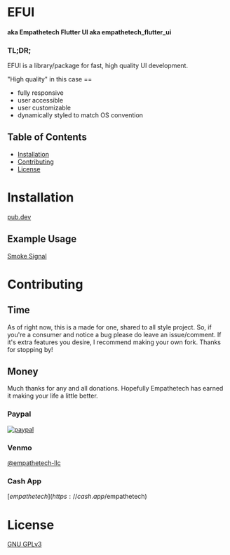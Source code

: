 # EFUI
#### aka Empathetech Flutter UI aka empathetech_flutter_ui

### TL;DR;

EFUI is a library/package for fast, high quality UI development.

"High quality" in this case == 
 - fully responsive
 - user accessible
 - user customizable
 - dynamically styled to match OS convention

## Table of Contents

* [Installation](#installation)
* [Contributing](#contributing)
* [License](#license)

# Installation

[pub.dev](https://pub.dev/packages/empathetech_flutter_ui/install)

## Example Usage

[Smoke Signal](https://github.com/Empathetech-LLC/smoke_signal)

# Contributing

## Time

As of right now, this is a made for one, shared to all style project. So, if you're a consumer and notice a bug please do leave an issue/comment. If it's extra features you desire, I recommend making your own fork. Thanks for stopping by!

## Money

Much thanks for any and all donations. Hopefully Empathetech has earned it making your life a little better.

### Paypal

[![paypal](https://www.paypalobjects.com/en_US/i/btn/btn_donateCC_LG.gif)](https://www.paypal.com/donate/?hosted_button_id=NGEL6AB5A6KNL)

### Venmo

[@empathetech-llc](https://venmo.com/empathetech-llc)

### Cash App

[$empathetech](https://cash.app/$empathetech)

# License

[GNU GPLv3](LICENSE)
